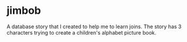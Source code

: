 # jimbob
A database story that I created to help me to learn joins. The story has 3 characters trying to create a children's alphabet picture book.

